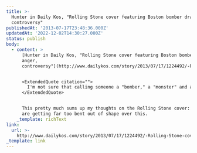 ```yaml
---
title: >-
  Hunter in Daily Kos, "Rolling Stone cover featuring Boston bomber draws anger,
  controversy"
publishedAt: '2013-07-17T23:48:36.000Z'
updatedAt: '2022-12-02T14:30:27.000Z'
status: publish
body:
  - content: >
      [Hunter in Daily Kos, "Rolling Stone cover featuring Boston bomber draws
      anger,
      controversy"](http://www.dailykos.com/story/2013/07/17/1224492/-Rolling-Stone-cover-featuring-Boston-bomber-draws-anger-controversy):


      <ExtendedQuote citation="">
        I'm not sure that calling someone a "bomber," a "monster" and a member of "radical Islam" counts as glamorizing them. And American magazines have a history of putting terrible, terrible people on their covers; dictators, crooks and yes–murderers. Guess what: They don't all look like monsters. They don't all look like you think they will look. On the other hand, perhaps the wider societal value is in not granting notorious killers a celebrity status, even if unintentional. Is there a secondary effect on other potentially violent individuals?
      </ExtendedQuote>


      This pretty much sums up my thoughts on the Rolling Stone cover: people
      are getting far too bent out of shape over this.
    _template: richText
link:
  url: >-
    http://www.dailykos.com/story/2013/07/17/1224492/-Rolling-Stone-cover-featuring-Boston-bomber-draws-anger-controversy
_template: link
---
```


